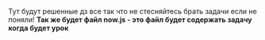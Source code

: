 Тут будут решенные дз все так что не стесняйтесь брать задачи если не поняли!
**Так же будет файл now.js - это файл будет содержать задачу когда будет урок**
